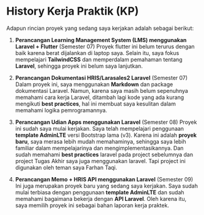 # History Kerja Praktik (KP)

Adapun rincian proyek yang sedang saya kerjakan adalah sebagai berikut:
1. **Perancangan Learning Management System (LMS) menggunakan Laravel + Flutter** (Semester 07)
    Proyek flutter ini belum terurus dengan baik karena berat dijalankan di laptop saya. Selain itu, saya fokus mempelajari **TailwindCSS** dan memperdalam pemahaman tentang **Laravel**, sehingga proyek ini belum saya lanjutkan.

2. **Perancangan Dokumentasi HRIS/Larasales2 Laravel** (Semester 07)
    Dalam proyek ini, saya menggunakan **Markdown** dan package dokumentasi Laravel. Namun, karena saya masih belum sepenuhnya memahami cara kerja Laravel, ditambah lagi kode yang ada kurang mengikuti **best practices**, hal ini membuat saya kesulitan dalam memahami logika pemrogramannya.

3. **Perancangan Udian Apps menggunakan Laravel** (Semester 08)
    Proyek ini sudah saya mulai kerjakan. Saya telah mempelajari penggunaan **template AdminLTE** versi Bootstrap lama (v3). Karena ini adalah **proyek baru**, saya merasa lebih mudah memahaminya, sehingga saya lebih familiar dalam mempelajarinya dan mengimplementasikannya. Dan sudah memahami **best practices** laravel pada project sebelumnya dan project Tugas Akhir saya juga menggunakan laravel. Tapi project ini digunakan oleh teman saya Farhan Taqi.

4. **Perancangan Memo + HRIS API menggunakan Laravel** (Semester 09)
    Ini juga merupakan proyek baru yang sedang saya kerjakan. Saya sudah mulai terbiasa dengan penggunaan **template AdminLTE** dan sudah memahami bagaimana bekerja dengan **API Laravel**. Oleh karena itu, saya memilih proyek ini sebagai bahan laporan kerja praktek.